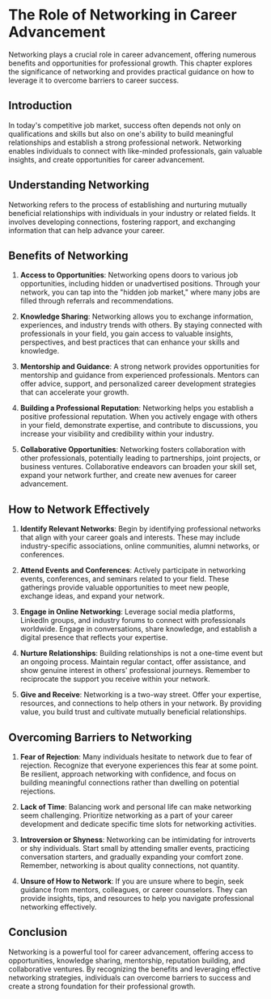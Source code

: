The Role of Networking in Career Advancement
=====================================================

Networking plays a crucial role in career advancement, offering numerous benefits and opportunities for professional growth. This chapter explores the significance of networking and provides practical guidance on how to leverage it to overcome barriers to career success.

Introduction
------------

In today's competitive job market, success often depends not only on qualifications and skills but also on one's ability to build meaningful relationships and establish a strong professional network. Networking enables individuals to connect with like-minded professionals, gain valuable insights, and create opportunities for career advancement.

Understanding Networking
------------------------

Networking refers to the process of establishing and nurturing mutually beneficial relationships with individuals in your industry or related fields. It involves developing connections, fostering rapport, and exchanging information that can help advance your career.

Benefits of Networking
----------------------

1. **Access to Opportunities**: Networking opens doors to various job opportunities, including hidden or unadvertised positions. Through your network, you can tap into the "hidden job market," where many jobs are filled through referrals and recommendations.

2. **Knowledge Sharing**: Networking allows you to exchange information, experiences, and industry trends with others. By staying connected with professionals in your field, you gain access to valuable insights, perspectives, and best practices that can enhance your skills and knowledge.

3. **Mentorship and Guidance**: A strong network provides opportunities for mentorship and guidance from experienced professionals. Mentors can offer advice, support, and personalized career development strategies that can accelerate your growth.

4. **Building a Professional Reputation**: Networking helps you establish a positive professional reputation. When you actively engage with others in your field, demonstrate expertise, and contribute to discussions, you increase your visibility and credibility within your industry.

5. **Collaborative Opportunities**: Networking fosters collaboration with other professionals, potentially leading to partnerships, joint projects, or business ventures. Collaborative endeavors can broaden your skill set, expand your network further, and create new avenues for career advancement.

How to Network Effectively
--------------------------

1. **Identify Relevant Networks**: Begin by identifying professional networks that align with your career goals and interests. These may include industry-specific associations, online communities, alumni networks, or conferences.

2. **Attend Events and Conferences**: Actively participate in networking events, conferences, and seminars related to your field. These gatherings provide valuable opportunities to meet new people, exchange ideas, and expand your network.

3. **Engage in Online Networking**: Leverage social media platforms, LinkedIn groups, and industry forums to connect with professionals worldwide. Engage in conversations, share knowledge, and establish a digital presence that reflects your expertise.

4. **Nurture Relationships**: Building relationships is not a one-time event but an ongoing process. Maintain regular contact, offer assistance, and show genuine interest in others' professional journeys. Remember to reciprocate the support you receive within your network.

5. **Give and Receive**: Networking is a two-way street. Offer your expertise, resources, and connections to help others in your network. By providing value, you build trust and cultivate mutually beneficial relationships.

Overcoming Barriers to Networking
---------------------------------

1. **Fear of Rejection**: Many individuals hesitate to network due to fear of rejection. Recognize that everyone experiences this fear at some point. Be resilient, approach networking with confidence, and focus on building meaningful connections rather than dwelling on potential rejections.

2. **Lack of Time**: Balancing work and personal life can make networking seem challenging. Prioritize networking as a part of your career development and dedicate specific time slots for networking activities.

3. **Introversion or Shyness**: Networking can be intimidating for introverts or shy individuals. Start small by attending smaller events, practicing conversation starters, and gradually expanding your comfort zone. Remember, networking is about quality connections, not quantity.

4. **Unsure of How to Network**: If you are unsure where to begin, seek guidance from mentors, colleagues, or career counselors. They can provide insights, tips, and resources to help you navigate professional networking effectively.

Conclusion
----------

Networking is a powerful tool for career advancement, offering access to opportunities, knowledge sharing, mentorship, reputation building, and collaborative ventures. By recognizing the benefits and leveraging effective networking strategies, individuals can overcome barriers to success and create a strong foundation for their professional growth.
